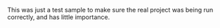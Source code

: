 This was just a test sample to make sure the real project was being run correctly, and has little importance.
